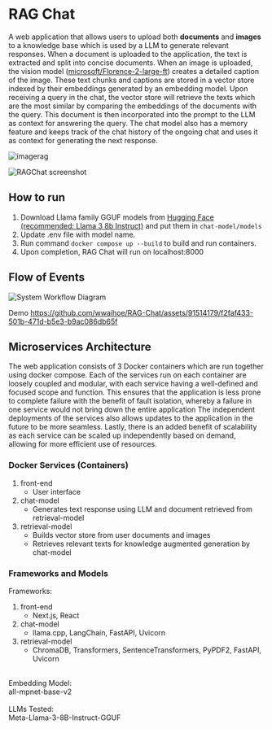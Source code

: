 # RAG Chat
A web application that allows users to upload both **documents** and **images** to a knowledge base which is used by a LLM to generate relevant responses. When a document is uploaded to the application, the text is extracted and split into concise documents. When an image is uploaded, the vision model ([microsoft/Florence-2-large-ft](https://huggingface.co/microsoft/Florence-2-large-ft)) creates a detailed caption of the image. These text chunks and captions are stored in a vector store indexed by their embeddings generated by an embedding model. Upon receiving a query in the chat, the vector store will retrieve the texts which are the most similar by comparing the embeddings of the documents with the query. This document is then incorporated into the prompt to the LLM as context for answering the query.
The chat model also has a memory feature and keeps track of the chat history of the ongoing chat and uses it as context for generating the next response.

![imagerag](https://github.com/wwaihoe/RAG-Chat/assets/91514179/c870c682-96bb-43d0-a5d7-26e00cfcd50e)

![RAGChat screenshot](https://github.com/wwaihoe/RAG-Chat/assets/91514179/06512f90-5a81-4bf4-bd85-652ce3517e98)

## How to run
1. Download Llama family GGUF models from [Hugging Face (recommended: Llama 3 8b Instruct)](https://huggingface.co/bartowski/Meta-Llama-3-8B-Instruct-GGUF) and put them in `chat-model/models`
2. Update .env file with model name.
3. Run command `docker compose up --build` to build and run containers.
4. Upon completion, RAG Chat will run on localhost:8000

## Flow of Events
![System Workflow Diagram](https://github.com/wwaihoe/RAG-Chat/assets/91514179/613c29d5-a22d-4ff5-a56d-b3ec7f90b3cb)

Demo
https://github.com/wwaihoe/RAG-Chat/assets/91514179/f2faf433-501b-471d-b5e3-b9ac086db65f

## Microservices Architecture
The web application consists of 3 Docker containers which are run together using docker compose. Each of the services run on each container are loosely coupled and modular, with each service having a well-defined and focused scope and function. This ensures that the application is less prone to complete failure with the benefit of fault isolation, whereby a failure in one service would not bring down the entire application The independent deployments of the services also allows updates to the application in the future to be more seamless. Lastly, there is an added benefit of scalability as each service can be scaled up independently based on demand, allowing for more efficient use of resources.

### Docker Services (Containers)
1. front-end
   - User interface
3. chat-model
   - Generates text response using LLM and document retrieved from retrieval-model
3. retrieval-model
   - Builds vector store from user documents and images
   - Retrieves relevant texts for knowledge augmented generation by chat-model

### Frameworks and Models
Frameworks:<br>
1. front-end
   - Next.js, React
3. chat-model
   - llama.cpp, LangChain, FastAPI, Uvicorn
3. retrieval-model
   - ChromaDB, Transformers, SentenceTransformers, PyPDF2, FastAPI, Uvicorn
<br>
Embedding Model:<br>
all-mpnet-base-v2
<br>
<br>
LLMs Tested:<br>
Meta-Llama-3-8B-Instruct-GGUF


